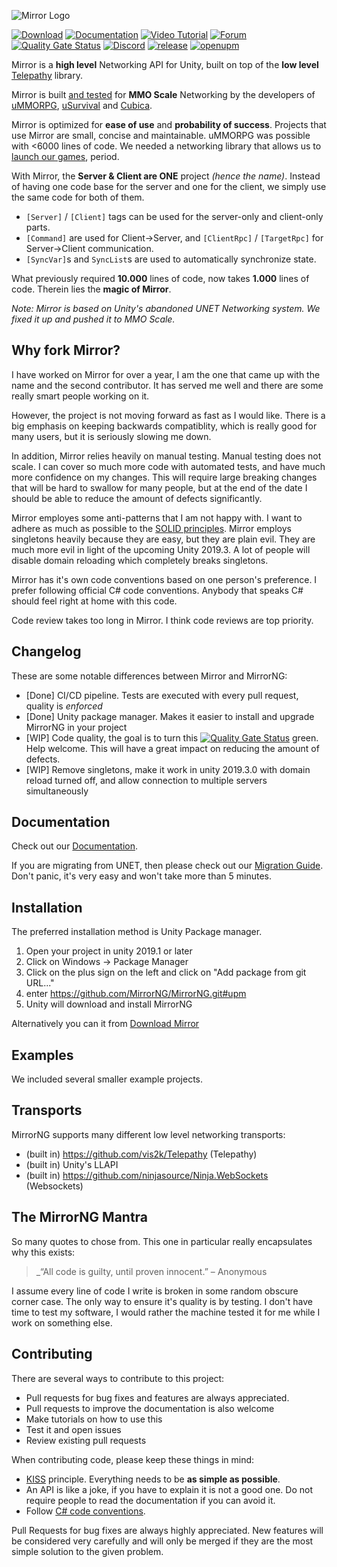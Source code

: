 ![Mirror Logo](https://i.imgur.com/ikP9eYs.png)

[![Download](https://img.shields.io/badge/asset_store-brightgreen.svg)](https://www.assetstore.unity3d.com/#!/content/129321)
[![Documentation](https://img.shields.io/badge/documentation-brightgreen.svg)](https://mirrorng.github.io/MirrorNG/)
[![Video Tutorial](https://img.shields.io/badge/video_tutorial-brightgreen.svg)](https://www.youtube.com/playlist?list=PLkx8oFug638oBYF5EOwsSS-gOVBXj1dkP)
[![Forum](https://img.shields.io/badge/forum-brightgreen.svg)](https://forum.unity.com/threads/mirror-networking-for-unity-aka-hlapi-community-edition.425437/)
[![Quality Gate Status](https://sonarcloud.io/api/project_badges/measure?project=MirrorNG_MirrorNG&metric=alert_status)](https://sonarcloud.io/dashboard?id=MirrorNG_MirrorNG)
[![Discord](https://img.shields.io/discord/343440455738064897.svg)](https://discordapp.com/invite/N9QVxbM)
[![release](https://img.shields.io/github/release/MirrorNG/MirrorNG.svg)](https://github.com/MirrorNG/MirrorNG/releases/latest)
[![openupm](https://img.shields.io/npm/v/com.mirrorng.mirrorng?label=openupm&registry_uri=https://package.openupm.com)](https://openupm.com/packages/com.mirrorng.mirrorng/)

Mirror is a **high level** Networking API for Unity, built on top of the **low level** [Telepathy](https://github.com/vis2k/Telepathy) library.

Mirror is built [and tested](https://www.youtube.com/watch?v=mDCNff1S9ZU) for **MMO Scale** Networking by the developers of [uMMORPG](https://assetstore.unity.com/packages/templates/systems/ummorpg-51212), [uSurvival](https://assetstore.unity.com/packages/templates/systems/usurvival-95015) and [Cubica](https://cubica.net).

Mirror is optimized for **ease of use** and **probability of success**. Projects that use Mirror are small, concise and maintainable. uMMORPG was possible with <6000 lines of code. We needed a networking library that allows us to [launch our games](https://mirror-networking.com/showcase/), period.

With Mirror, the **Server & Client are ONE** project _(hence the name)_. Instead of having one code base for the server and one for the client, we simply use the same code for both of them.
* `[Server]` / `[Client]` tags can be used for the server-only and client-only parts.
* `[Command]` are used for Client->Server, and `[ClientRpc]` / `[TargetRpc]` for Server->Client communication.
* `[SyncVar]`s and `SyncList`s are used to automatically synchronize state.

What previously required **10.000** lines of code, now takes **1.000** lines of code. Therein lies the **magic of Mirror**.

_Note: Mirror is based on Unity's abandoned UNET Networking system. We fixed it up and pushed it to MMO Scale._

## Why fork Mirror?
I have worked on Mirror for over a year, I am the one that came up with the name and the second contributor. It has served me well and there are some really smart people working on it.

However, the project is not moving forward as fast as I would like. There is a big emphasis on keeping backwards compatiblity, which is really good for many users, but it is seriously slowing me down.

In addition, Mirror relies heavily on manual testing.  Manual testing does not scale. I can cover so much more code with automated tests, and have much more confidence on my changes. This will require large breaking changes that will be hard to swallow for many people,  but at the end of the date I should be able to reduce the amount of defects significantly.

Mirror employes some anti-patterns that I am not happy with. I want to adhere as much as possible to the [SOLID principles](https://en.wikipedia.org/wiki/SOLID). Mirror employs singletons heavily because they are easy,  but they are plain evil. They are much more evil in light of the upcoming Unity 2019.3.  A lot of people will disable domain reloading which completely breaks singletons.

Mirror has it's own code conventions based on one person's preference.  I prefer following official C# code conventions.  Anybody that speaks C# should feel right at home with this code.

Code review takes too long in Mirror.  I think code reviews are top priority.

## Changelog

These are some notable differences between Mirror and MirrorNG:
* [Done] CI/CD pipeline.  Tests are executed with every pull request, quality is *enforced*
* [Done] Unity package manager.  Makes it easier to install and upgrade MirrorNG in your project
* [WIP] Code quality,  the goal is to turn this [![Quality Gate Status](https://sonarcloud.io/api/project_badges/measure?project=MirrorNG_MirrorNG&metric=alert_status)](https://sonarcloud.io/dashboard?id=MirrorNG_MirrorNG) green. Help welcome. This will have a great impact on reducing the amount of defects.
* [WIP] Remove singletons, make it work in unity 2019.3.0 with domain reload turned off, and allow connection to multiple servers simultaneously

## Documentation
Check out our [Documentation](https://mirrorng.github.io/MirrorNG/).

If you are migrating from UNET, then please check out our [Migration Guide](https://mirrorng.github.io/MirrorNG//General/Migration.html). Don't panic, it's very easy and won't take more than 5 minutes.

## Installation
The preferred installation method is Unity Package manager.

1) Open your project in unity 2019.1 or later
2) Click on Windows -> Package Manager
3) Click on the plus sign on the left and click on "Add package from git URL..."
4) enter https://github.com/MirrorNG/MirrorNG.git#upm
5) Unity will download and install MirrorNG

Alternatively you can it from [Download Mirror](https://github.com/MirrorNG/MirrorNG/releases) 

## Examples
We included several smaller example projects.

## Transports
MirrorNG supports many different low level networking transports:

* (built in) https://github.com/vis2k/Telepathy (Telepathy)
* (built in) Unity's LLAPI
* (built in) https://github.com/ninjasource/Ninja.WebSockets (Websockets)

## The MirrorNG Mantra
So many quotes to chose from.  This one in particular really encapsulates why this exists:

> _“All code is guilty, until proven innocent.” – Anonymous

I assume every line of code I write is broken in some random obscure corner case. The only way to ensure it's quality is by testing. I don't have time to test my software,  I would rather the machine tested it for me while I work on something else. 

## Contributing

There are several ways to contribute to this project:

* Pull requests for bug fixes and features are always appreciated.
* Pull requests to improve the documentation is also welcome
* Make tutorials on how to use this
* Test it and open issues
* Review existing pull requests

When contributing code, please keep these things in mind:

* [KISS](https://en.wikipedia.org/wiki/KISS_principle) principle. Everything needs to be **as simple as possible**. 
* An API is like a joke,  if you have to explain it is not a good one.  Do not require people to read the documentation if you can avoid it.
* Follow [C# code conventions](https://docs.microsoft.com/en-us/dotnet/csharp/programming-guide/inside-a-program/coding-conventions).

Pull Requests for bug fixes are always highly appreciated. New features will be considered very carefully and will only be merged if they are the most simple solution to the given problem.
